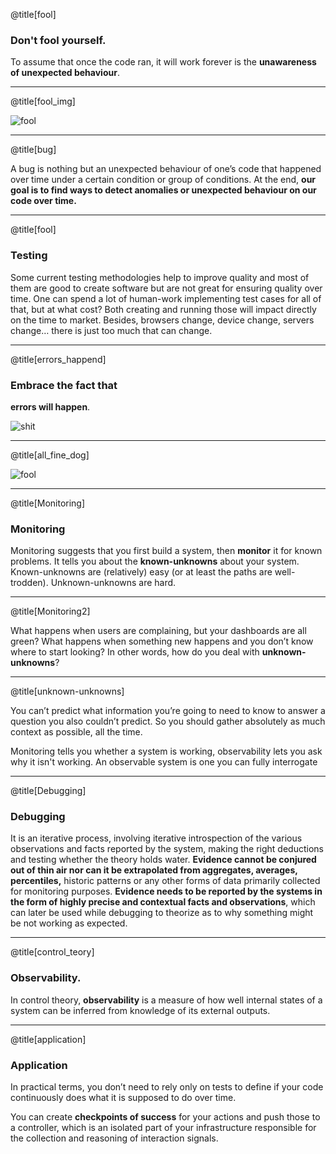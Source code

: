 @title[fool]

### Don't fool yourself.

To assume that once the code ran, it will work forever is the **unawareness of unexpected behaviour**.

---
@title[fool_img]

![fool](https://cdn-images-1.medium.com/max/1600/1*V7JW8dew6Mbekr2InDRQtQ.jpeg)

---

@title[bug]

A bug is nothing but an unexpected behaviour of one’s code that happened over time under a certain condition or group of conditions.
At the end, **our goal is to find ways to detect anomalies or unexpected behaviour on our code over time.**

---

@title[fool]

### Testing

Some current testing methodologies help to improve quality and most of them are good to create software but are not great for ensuring quality over time.
One can spend a lot of human-work implementing test cases for all of that, but at what cost? Both creating and running those will impact directly on the time to market.
Besides, browsers change, device change, servers change… there is just too much that can change.

---

@title[errors_happend]

### Embrace the fact that

**errors will happen**.

![shit](https://image.spreadshirtmedia.com/image-server/v1/compositions/111220200/views/1,width=650,height=650,appearanceId=1,version=1524725084/shit-happens-shit-happen-holy-shit-think-shit-the-thinker-shit-toilet-stool-statue-monument-fun-shirt-puke.jpg)

---
@title[all_fine_dog]


![fool](https://cdn-images-1.medium.com/max/1600/1*nL8P6-ZwmXUDd-hD9f6NoA.png)

---

@title[Monitoring]

### Monitoring

Monitoring suggests that you first build a system, then **monitor** it for known problems. It tells you about the **known-unknowns** about your system.
Known-unknowns are (relatively) easy (or at least the paths are well-trodden). Unknown-unknowns are hard.

---

@title[Monitoring2]

What happens when users are complaining, but your dashboards are all green? What happens when something new happens and you don’t know where to start looking? In other words, how do you deal with **unknown-unknowns**?

---

@title[unknown-unknowns]

You can’t predict what information you’re going to need to know to answer a question you also couldn’t predict. So you should gather absolutely as much context as possible, all the time.

Monitoring tells you whether a system is working, observability lets you ask why it isn't working. An observable system is one you can fully interrogate

---
@title[Debugging]

### Debugging

It is an iterative process, involving iterative introspection of the various observations and facts reported by the system, making the right deductions and testing whether the theory holds water. **Evidence cannot be conjured out of thin air nor can it be extrapolated from aggregates, averages, percentiles,** historic patterns or any other forms of data primarily collected for monitoring purposes. **Evidence needs to be reported by the systems in the form of highly precise and contextual facts and observations**, which can later be used while debugging to theorize as to why something might be not working as expected.

---

@title[control_teory]

### Observability.

In control theory, **observability** is a measure of how well internal states of a system can be inferred from knowledge of its external outputs.

---

@title[application]

### Application
In practical terms, you don’t need to rely only on tests to define if your code continuously does what it is supposed to do over time.

You can create **checkpoints of success** for your actions and push those to a controller, which is an isolated part of your infrastructure responsible for the collection and reasoning of interaction signals.
